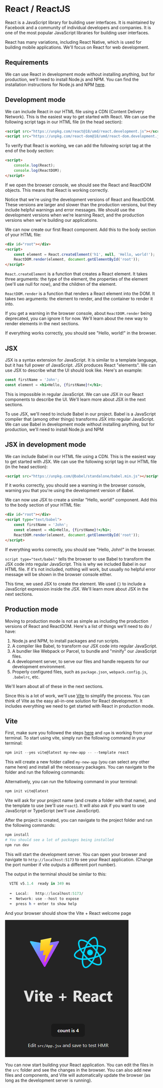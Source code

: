 # React / ReactJS

React is a JavaScript library for building user interfaces. It is maintained by Facebook and a community of individual developers and companies. It is one of the most popular JavaScript libraries for building user interfaces.

React has many variations, including React Native, which is used for building mobile applications. We'll focus on React for web development.

## Requirements

We can use React in development mode without installing anything, but for production, we'll need to install Node.js and NPM. You can find the installation instructions for Node.js and NPM [here](../01-introduction/npm.md).

## Development mode

We can include React in our HTML file using a CDN (Content Delivery Network). This is the easiest way to get started with React. We can use the following script tags in our HTML file (in the head section):

```html
<script src="https://unpkg.com/react@18/umd/react.development.js"></script>
<script src="https://unpkg.com/react-dom@18/umd/react-dom.development.js"></script>
```

To verify that React is working, we can add the following script tag at the end of the body section:

```html
<script>
    console.log(React);
    console.log(ReactDOM);
</script>
```

If we open the browser console, we should see the React and ReactDOM objects. This means that React is working correctly.

Notice that we're using the development versions of React and ReactDOM. These versions are larger and slower than the production versions, but they include helpful warnings and error messages. We should use the development versions when we're learning React, and the production versions when we're building our applications.

We can now create our first React component. Add this to the body section of your HTML file:

```html
<div id="root"></div>
<script>
    const element = React.createElement('h1', null, 'Hello, world!');
    ReactDOM.render(element, document.getElementById('root'));
</script>
```

`React.createElement` is a function that creates a React element. It takes three arguments: the type of the element, the properties of the element (we'll use null for now), and the children of the element.

`ReactDOM.render` is a function that renders a React element into the DOM. It takes two arguments: the element to render, and the container to render it into.

If you get a warning in the browser console, about `ReactDOM.render` being deprecated, you can ignore it for now. We'll learn about the new way to render elements in the next sections.

If everything works correctly, you should see "Hello, world!" in the browser.

## JSX

JSX is a syntax extension for JavaScript. It is similar to a template language, but it has full power of JavaScript. JSX produces React "elements". We can use JSX to describe what the UI should look like. Here's an example:

```jsx
const firstName = 'John';
const element = <h1>Hello, {firstName}!</h1>;
```

This is impossible in regular JavaScript. We can use JSX in our React components to describe the UI. We'll learn more about JSX in the next sections.

To use JSX, we'll need to include Babel in our project. Babel is a JavaScript compiler that (among other things) transforms JSX into regular JavaScript. We can use Babel in development mode without installing anything, but for production, we'll need to install Node.js and NPM

## JSX in development mode

We can include Babel in our HTML file using a CDN. This is the easiest way to get started with JSX. We can use the following script tag in our HTML file (in the head section):

```html
<script src="https://unpkg.com/@babel/standalone/babel.min.js"></script>
```

If it works correctly, you should see a warning in the browser console, warning you that you're using the development version of Babel.

We can now use JSX to create a similar "Hello, world!" component. Add this to the body section of your HTML file:

```html
<div id="root"></div>
<script type="text/babel">
    const firstName = 'John';
    const element = <h1>Hello, {firstName}!</h1>;
    ReactDOM.render(element, document.getElementById('root'));
</script>
```

If everything works correctly, you should see "Hello, John!" in the browser.

`script type="text/babel"` tells the browser to use Babel to transform the JSX code into regular JavaScript. This is why we included Babel in our HTML file. If it's not included, nothing will work, but usually no helpful error message will be shown in the browser console either.

This time, we used JSX to create the element. We used `{}` to include a JavaScript expression inside the JSX. We'll learn more about JSX in the next sections.

## Production mode

Moving to production mode is not as simple as including the production versions of React and ReactDOM. Here's a list of things we'll need to do / have:

1. Node.js and NPM, to install packages and run scripts.
2. A compiler like Babel, to transform our JSX code into regular JavaScript.
3. A bundler like Webpack or Parcel, to bundle and "minify" our JavaScript files.
4. A development server, to serve our files and handle requests for our development environment.
5. Properly configured files, such as `package.json`, `webpack.config.js`, `.babelrc`, etc.

We'll learn about all of these in the next sections.

Since this is a lot of work, we'll use [Vite](https://vitejs.dev/) to simplify the process. You can think of Vite as the easy all-in-one solution for React development. It includes everything we need to get started with React in production mode.

## Vite

First, make sure you followed the steps [here](../01-introduction/npm.md) and `npm` is working from your terminal. To start using vite, simply run the following command in your terminal:

```powershell
npm init --yes vite@latest my-new-app -- --template react
```

This will create a new folder called `my-new-app` (you can select any other name here) and install all the necessary packages. You can navigate to the folder and run the following commands:

Alternatively, you can run the following command in your terminal:

```powershell
npm init vite@latest
```

Vite will ask for your project name (and create a folder with that name), and the template to use (we'll use `react`). It will also ask if you want to use JavaScript or TypeScript (we'll use JavaScript).

After the project is created, you can navigate to the project folder and run the following commands:

```powershell
npm install
# You should see a lot of packages being installed
npm run dev
```

This will start the development server. You can open your browser and navigate to `http://localhost:5173` to see your React application. (Change the port number if vite outputs a different port number).

The output in the terminal should be similar to this:

```powershell
  VITE v5.1.4  ready in 349 ms

  ➜  Local:   http://localhost:5173/
  ➜  Network: use --host to expose
  ➜  press h + enter to show help
```

And your browser should show the Vite + React welcome page

![Vite](vite.png)

You can now start building your React application. You can edit the files in the `src` folder and see the changes in the browser. You can also add new files and components, and Vite will automatically update the browser (as long as the development server is running).
